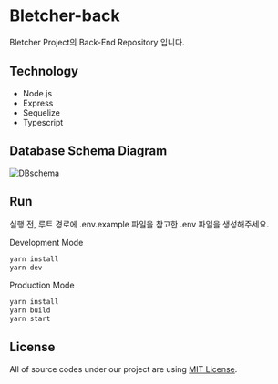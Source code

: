 # Bletcher-back

Bletcher Project의 Back-End Repository 입니다.

## Technology

- Node.js
- Express
- Sequelize
- Typescript

## Database Schema Diagram

![DBschema](https://user-images.githubusercontent.com/22045163/90979345-725cf480-e58f-11ea-8a53-eddc0e1211f3.jpg)

## Run

실행 전, 루트 경로에 .env.example 파일을 참고한 .env 파일을 생성해주세요.

Development Mode

```bash
yarn install
yarn dev
```

Production Mode

```bash
yarn install
yarn build
yarn start
```

## License

All of source codes under our project are using [MIT License](http://opensource.org/licenses/MIT).

